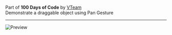 Part of **100 Days of Code** by [VTeam](https://blog.vteam.info/)  
Demonstrate a draggable object using Pan Gesture  

---

![Preview](http://i.giphy.com/3o6ZterjyjmOx7ITIc.gif)
